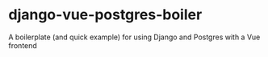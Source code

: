 # django-vue-postgres-boiler
A boilerplate (and quick example) for using Django and Postgres with a Vue frontend

